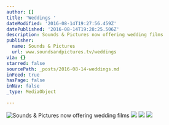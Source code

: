 ```yaml
---
author: []
title: 'Weddings '
dateModified: '2016-08-14T19:27:56.459Z'
datePublished: '2016-08-14T19:28:25.506Z'
description: Sounds & Pictures now offering wedding films
publisher:
  name: Sounds & Pictures
  url: www.soundsandpictures.tv/weddings
via: {}
starred: false
sourcePath: _posts/2016-08-14-weddings.md
inFeed: true
hasPage: false
inNav: false
_type: MediaObject

---
```

![Sounds & Pictures now offering wedding films](https://the-grid-user-content.s3-us-west-2.amazonaws.com/4b3ea590-fe38-4a05-ba94-353aaa8a4318.jpg)
![](https://the-grid-user-content.s3-us-west-2.amazonaws.com/82e4edf5-da5b-48ec-9cb9-d7bf2e6139bb.jpg)
![](https://the-grid-user-content.s3-us-west-2.amazonaws.com/c3c13a0d-5754-4128-a664-53654f0d4971.jpg)
![](https://the-grid-user-content.s3-us-west-2.amazonaws.com/2536c259-4918-4750-89b9-db9b50adc1bf.jpg)